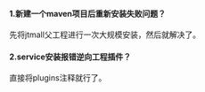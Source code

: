 #### 1.新建一个maven项目后重新安装失败问题？

先将jtmall父工程进行一次大规模安装，然后就解决了。

#### 2.service安装报错逆向工程插件？

直接将plugins注释就行了。



